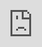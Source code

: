 ```yaml
---
layout: post
date:   2020-05-07
image: "/conflict_urbanism_sp2020/images/jerome_rezoning_1.JPG"
title:  "Rezoning Jerome Avenue: Examining Geographies of Displacement"
author: "Jenna Davis"
---
```

In recent years, neighborhood rezonings have emerged as a flashpoint across New York City. In 2014, the de Blasio administration announced plans to rezone 15 neighborhoods across New York City to jump-start the city’s stock of affordable housing units. According to the administration, the neighborhood rezonings (many of which allowed for greater development capacity) would help the city reach its goal of creating 200,000 below-market-rate housing units by 2022.

In neighborhoods from Inwood to Bushwick, neighborhood residents and community activists have raised the alarm bell that rezonings induce gentrification and displacement pressures. According to opponents, rezonings often tend to raise property values, increasing rents and displacing low-income and minority households. Look no further than [East New York](https://citylimits.org/2016/03/10/some-suspect-east-new-york-rezoning-has-triggered-speculation/), activists reasoned, where real estate speculation, tenant harassment, and evictions accelerated at the first whisper that the NYC Department of City Planning was considering rezoning the neighborhood. Although anecdotal evidence suggests that rezonings might accelerate gentrification pressures, minimal empirical evidence in the literature has investigated what happens following a neighborhood rezoning.

This project explores one especially embattled rezonings in New York City–the rezoning of Jerome Avenue in the southwest Bronx–by examining three measures of displacement and dispossession. Specifically, this project will explore how the the three following measures changed in the years leading up to and in the immediate aftermath of the Jerome Avenue Rezoning:

1. Real estate speculation activity
2. Residential and commercial evictions
3. Gains in affordable housing units
 
#### Background on Jerome Avenue  
(make sure to put two spaces after the end of the heading)

#### Jerome Avenue Rezoning

Write **words in bold** like this.  

Italics are *similar* and are formatted like this.  

To make a paragraph break you need to add two spaces at the end of your line before going to the next line.  

See this is now a new paragraph.  

Lists are easy:
1. they can be ordered
1. like this
1. notice that the numbers are automatically ordered
  1. use two spaces in front to indent

Or they can just be bullet points:
- like this
* or like this
  - use two spaces
  - to have nested lists

Use Author-Date parenthetical citations following Chicago Manual of Style conventions throughout your document, and add a works cited at the bottom of your post. See Author-Date quick guide [here](https://www-chicagomanualofstyle-org.ezproxy.cul.columbia.edu/tools_citationguide/citation-guide-2.html) for citation conventions.  

To include hyperlinks format them like this [text of link](http://c4sr.columbia.edu/).  

To embed images first ensure that the file is at least 740px wide. Then place the image file in a folder named for your group in the images folder. Then link to that image using the format here, but replace the file path with the name of your group's folder and appropriate image file name:  

![description of image](/conflict_urbanism_sp2020/images/jerome_rezoning_1.jpg)

If you want to include html files (i.e. an interactive map) host these via your personal github page, and then you can embed them in your document with a iframe. The format looks like this:  

<div class="iframe-column"><iframe src="https://player.vimeo.com/video/290575503?title=0&byline=0&portrait=0" style="position:absolute;top:0;left:0;width:100%;height:100%;" frameborder="0"></iframe></div>  

All you need to do to use one is replace the url that is between the two " ". Here is an iframe of mapbox tiles:  


<div class="iframe-column"><iframe src="https://api.mapbox.com/styles/v1/jennamkdavis/ck9bg1wyl0wih1in0fbm8mfnc.html?fresh=true&title=view&access_token=pk.eyJ1IjoiamVubmFta2RhdmlzIiwiYSI6Ikg0SThEUVkifQ.LXPE9kF-D1IUT2wfz_Cinw" style="position:absolute;top:0;left:0;width:100%;height:100%;" frameborder="0"></iframe></div>
